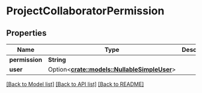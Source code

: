 # ProjectCollaboratorPermission

## Properties

Name | Type | Description | Notes
------------ | ------------- | ------------- | -------------
**permission** | **String** |  | 
**user** | Option<[**crate::models::NullableSimpleUser**](nullable-simple-user.md)> |  | 

[[Back to Model list]](../README.md#documentation-for-models) [[Back to API list]](../README.md#documentation-for-api-endpoints) [[Back to README]](../README.md)


